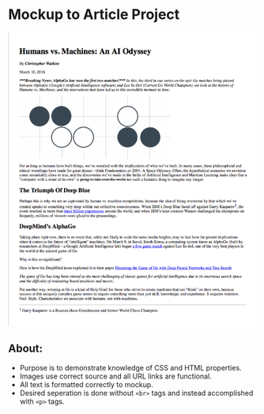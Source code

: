 # Mockup to Article Project
![screenshot](screenshot.png)
## About:
* Purpose is to demonstrate knowledge of CSS and HTML properties.
* Images use correct source and all URL links are functional.
* All text is formatted correctly to mockup.
* Desired seperation is done without `<br>` tags and instead accomplished with `<p>` tags.
